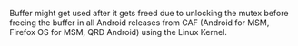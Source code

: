 Buffer might get used after it gets freed due to unlocking the mutex before freeing the buffer in all Android releases from CAF (Android for MSM, Firefox OS for MSM, QRD Android) using the Linux Kernel.